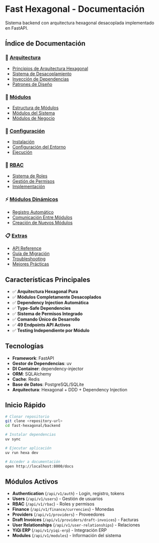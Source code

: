 # Fast Hexagonal - Documentación

Sistema backend con arquitectura hexagonal desacoplada implementado en FastAPI.

## Índice de Documentación

### 📐 [Arquitectura](./architecture/)
- [Principios de Arquitectura Hexagonal](./architecture/hexagonal-principles.md)
- [Sistema de Desacoplamiento](./architecture/decoupling-system.md)
- [Inyección de Dependencias](./architecture/dependency-injection.md)
- [Patrones de Diseño](./architecture/design-patterns.md)

### 🧩 [Módulos](./modules/)
- [Estructura de Módulos](./modules/module-structure.md)
- [Módulos del Sistema](./modules/system-modules.md)
- [Módulos de Negocio](./modules/business-modules.md)

### 🚀 [Configuración](./setup/)
- [Instalación](./setup/installation.md)
- [Configuración del Entorno](./setup/environment.md)
- [Ejecución](./setup/running.md)

### 🔐 [RBAC](./rbac/)
- [Sistema de Roles](./rbac/roles.md)
- [Gestión de Permisos](./rbac/permissions.md)
- [Implementación](./rbac/implementation.md)

### ⚡ [Módulos Dinámicos](./dynamic-modules/)
- [Registro Automático](./dynamic-modules/auto-registration.md)
- [Comunicación Entre Módulos](./dynamic-modules/inter-module-communication.md)
- [Creación de Nuevos Módulos](./dynamic-modules/creating-modules.md)

### 📋 [Extras](./extras/)
- [API Reference](./extras/api-reference.md)
- [Guía de Migración](./extras/migration-guide.md)
- [Troubleshooting](./extras/troubleshooting.md)
- [Mejores Prácticas](./extras/best-practices.md)

## Características Principales

- ✅ **Arquitectura Hexagonal Pura**
- ✅ **Módulos Completamente Desacoplados**
- ✅ **Dependency Injection Automática**
- ✅ **Type-Safe Dependencies**
- ✅ **Sistema de Permisos Integrado**
- ✅ **Comando Único de Desarrollo**
- ✅ **49 Endpoints API Activos**
- ✅ **Testing Independiente por Módulo**

## Tecnologías

- **Framework**: FastAPI
- **Gestor de Dependencias**: uv
- **DI Container**: dependency-injector
- **ORM**: SQLAlchemy
- **Cache**: Redis
- **Base de Datos**: PostgreSQL/SQLite
- **Arquitectura**: Hexagonal + DDD + Dependency Injection

## Inicio Rápido

```bash
# Clonar repositorio
git clone <repository-url>
cd fast-hexagonal/backend

# Instalar dependencias
uv sync

# Ejecutar aplicación
uv run hexa dev

# Acceder a documentación
open http://localhost:8000/docs
```

## Módulos Activos

- **Authentication** (`/api/v1/auth`) - Login, registro, tokens
- **Users** (`/api/v1/users`) - Gestión de usuarios
- **RBAC** (`/api/v1/rbac`) - Roles y permisos
- **Finance** (`/api/v1/finance/currencies`) - Monedas
- **Providers** (`/api/v1/providers`) - Proveedores
- **Draft Invoices** (`/api/v1/providers/draft-invoices`) - Facturas
- **User Relationships** (`/api/v1/user-relationships`) - Relaciones
- **YiQi ERP** (`/api/v1/yiqi-erp`) - Integración ERP
- **Modules** (`/api/v1/modules`) - Información del sistema